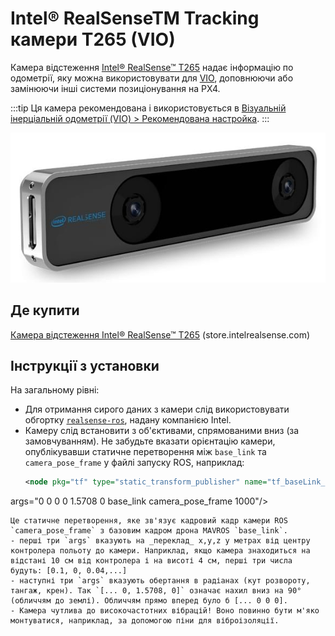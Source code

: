 # Intel®️ RealSenseTM Tracking камери T265 (VIO)

Камера відстеження [Intel® RealSense™ T265](https://www.intelrealsense.com/tracking-camera-t265/) надає інформацію по одометрії, яку можна використовувати для [VIO](../computer_vision/visual_inertial_odometry.md), доповнюючи або замінюючи інші системи позиціонування на PX4.

:::tip
Ця камера рекомендована і використовується в [Візуальній інерціальній одометрії (VIO) > Рекомендована настройка](../computer_vision/visual_inertial_odometry.md#suggested-setup).
:::

![Intel® RealSense™ Tracking Camera T265 - Angled Image](../../assets/peripherals/camera_vio/t265_intel_realsense_tracking_camera_photo_angle.jpg)

## Де купити

[Камера відстеження Intel® RealSense™ T265](https://www.intelrealsense.com/tracking-camera-t265/) (store.intelrealsense.com)

## Інструкції з установки

На загальному рівні:

- Для отримання сирого даних з камери слід використовувати обгортку [`realsense-ros`](https://github.com/IntelRealSense/realsense-ros), надану компанією Intel.
- Камеру слід встановити з об'єктивами, спрямованими вниз (за замовчуванням). Не забудьте вказати орієнтацію камери, опублікувавши статичне перетворення між `base_link` та `camera_pose_frame` у файлі запуску ROS, наприклад:
  ```xml
  <node pkg="tf" type="static_transform_publisher" name="tf_baseLink_cameraPose"
 args="0 0 0 0 1.5708 0 base_link camera_pose_frame 1000"/>
  ```
  Це статичне перетворення, яке зв'язує кадровий кадр камери ROS `camera_pose_frame` з базовим кадром дрона MAVROS `base_link`.
  - перші три `args` вказують на _переклад_ x,y,z у метрах від центру контролера польоту до камери. Наприклад, якщо камера знаходиться на відстані 10 см від контролера і на висоті 4 см, перші три числа будуть: [0.1, 0, 0.04,...]
  - наступні три `args` вказують обертання в радіанах (кут розвороту, тангаж, крен). Так `[... 0, 1.5708, 0]` означає нахил вниз на 90° (обличчям до землі). Обличчям прямо вперед було б [... 0 0 0].
- Камера чутлива до високочастотних вібрацій! Воно повинно бути м'яко монтуватися, наприклад, за допомогою піни для віброізоляції.
